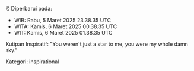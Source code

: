 ⏰ Diperbarui pada:
- WIB: Rabu, 5 Maret 2025 23.38.35 UTC
- WITA: Kamis, 6 Maret 2025 00.38.35 UTC
- WIT: Kamis, 6 Maret 2025 01.38.35 UTC

Kutipan Inspiratif:
"You weren't just a star to me, you were my whole damn sky."


Kategori: inspirational

